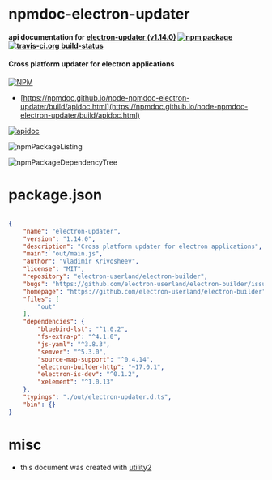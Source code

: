 # npmdoc-electron-updater

#### api documentation for  [electron-updater (v1.14.0)](https://github.com/electron-userland/electron-builder)  [![npm package](https://img.shields.io/npm/v/npmdoc-electron-updater.svg?style=flat-square)](https://www.npmjs.org/package/npmdoc-electron-updater) [![travis-ci.org build-status](https://api.travis-ci.org/npmdoc/node-npmdoc-electron-updater.svg)](https://travis-ci.org/npmdoc/node-npmdoc-electron-updater)

#### Cross platform updater for electron applications

[![NPM](https://nodei.co/npm/electron-updater.png?downloads=true&downloadRank=true&stars=true)](https://www.npmjs.com/package/electron-updater)

- [https://npmdoc.github.io/node-npmdoc-electron-updater/build/apidoc.html](https://npmdoc.github.io/node-npmdoc-electron-updater/build/apidoc.html)

[![apidoc](https://npmdoc.github.io/node-npmdoc-electron-updater/build/screenCapture.buildCi.browser.%252Ftmp%252Fbuild%252Fapidoc.html.png)](https://npmdoc.github.io/node-npmdoc-electron-updater/build/apidoc.html)

![npmPackageListing](https://npmdoc.github.io/node-npmdoc-electron-updater/build/screenCapture.npmPackageListing.svg)

![npmPackageDependencyTree](https://npmdoc.github.io/node-npmdoc-electron-updater/build/screenCapture.npmPackageDependencyTree.svg)



# package.json

```json

{
    "name": "electron-updater",
    "version": "1.14.0",
    "description": "Cross platform updater for electron applications",
    "main": "out/main.js",
    "author": "Vladimir Krivosheev",
    "license": "MIT",
    "repository": "electron-userland/electron-builder",
    "bugs": "https://github.com/electron-userland/electron-builder/issues",
    "homepage": "https://github.com/electron-userland/electron-builder",
    "files": [
        "out"
    ],
    "dependencies": {
        "bluebird-lst": "^1.0.2",
        "fs-extra-p": "^4.1.0",
        "js-yaml": "^3.8.3",
        "semver": "^5.3.0",
        "source-map-support": "^0.4.14",
        "electron-builder-http": "~17.0.1",
        "electron-is-dev": "^0.1.2",
        "xelement": "^1.0.13"
    },
    "typings": "./out/electron-updater.d.ts",
    "bin": {}
}
```



# misc
- this document was created with [utility2](https://github.com/kaizhu256/node-utility2)
